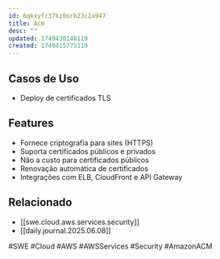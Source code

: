 ```yaml
---
id: 6qkxyfr37kz0orb23c2a947
title: Acm
desc: ""
updated: 1749430146119
created: 1749415775119
---
```


## Casos de Uso

- Deploy de certificados TLS

## Features

- Fornece criptografia para sites (HTTPS)
- Suporta certificados públicos e privados
- Não a custo para certificados públicos
- Renovação automática de certificados
- Integrações com ELB, CloudFront e API Gateway

## Relacionado

- [[swe.cloud.aws.services.security]]
- [[daily.journal.2025.06.08]]

#SWE #Cloud #AWS #AWSServices #Security #AmazonACM
